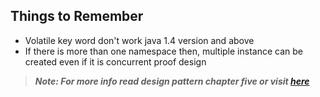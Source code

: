 ## Things to Remember
- Volatile key word don't work java 1.4 version and above
- If there is more than one namespace then, multiple instance can be created even if it is concurrent proof design

> ***Note: For more info read design pattern chapter five or visit [here](https://www.baeldung.com/java-singleton-double-checked-locking)***